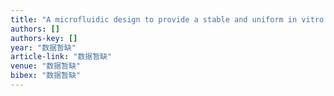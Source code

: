 ```yaml
---
title: "A microfluidic design to provide a stable and uniform in vitro microenvironment for cell culture inspired by the redundancy characteristic of leaf areoles"
authors: []
authors-key: []
year: "数据暂缺"
article-link: "数据暂缺"
venue: "数据暂缺"
bibex: "数据暂缺"
---
```

